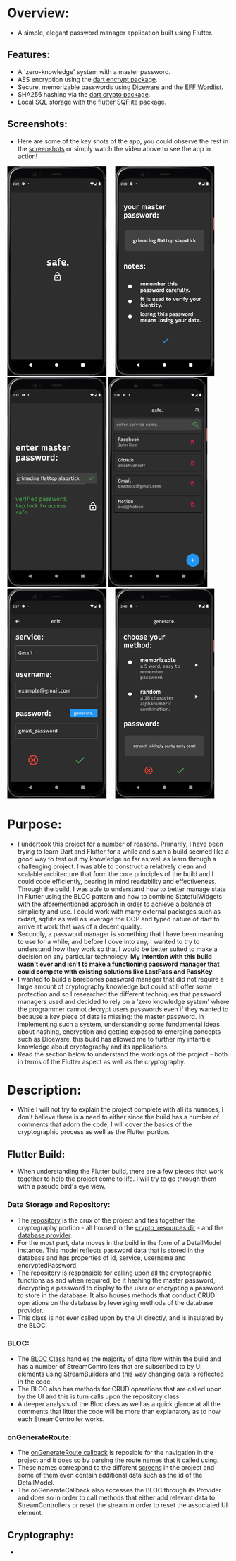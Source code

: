 # Overview:

- A simple, elegant password manager application built using Flutter. 

## Features:
- A 'zero-knowledge' system with a master password.
- AES encryption using the [dart encrypt package](https://pub.dev/packages/encrypt). 
- Secure, memorizable passwords using [Diceware](https://theworld.com/~reinhold/diceware.html) and the [EFF Wordlist](https://www.eff.org/deeplinks/2016/07/new-wordlists-random-passphrases).
- SHA256 hashing via the [dart crypto package](https://pub.dev/packages/crypto).
- Local SQL storage with the [flutter SQFlite package](https://pub.dev/packages/sqflite).

## Screenshots:
- Here are some of the key shots of the app, you could observe the rest in the [screenshots](https://github.com/akashvshroff/Safe_Flutter_App/tree/master/screenshots) or simply watch the video above to see the app in action!

<img width="225" height="475" src="https://github.com/akashvshroff/Safe_Flutter_App/blob/master/screenshots/loading.png"> &nbsp; &nbsp; <img width="225" height="475" src="https://github.com/akashvshroff/Safe_Flutter_App/blob/master/screenshots/master_password.png"> &nbsp; &nbsp; <img width="225" height="475" src="https://github.com/akashvshroff/Safe_Flutter_App/blob/master/screenshots/verify_success.png">
<img width="225" height="475" src="https://github.com/akashvshroff/Safe_Flutter_App/blob/master/screenshots/details_list.png"> &nbsp; &nbsp; <img width="225" height="475" src="https://github.com/akashvshroff/Safe_Flutter_App/blob/master/screenshots/edit.png"> &nbsp; &nbsp; <img width="225" height="475" src="https://github.com/akashvshroff/Safe_Flutter_App/blob/master/screenshots/generate_memorizable.png">


# Purpose:
- I undertook this project for a number of reasons. Primarily, I have been trying to learn Dart and Flutter for a while and such a build seemed like a good way to test out my knowledge so far as well as learn through a challenging project. I was able to construct a relatively clean and scalable architecture that form the core principles of the build and I could code efficiently, bearing in mind readability and effectiveness. Through the build, I was able to understand how to better manage state in Flutter using the BLOC pattern and how to combine StatefulWidgets with the aforementioned approach in order to achieve a balance of simplicity and use. I could work with many external packages such as rxdart, sqflite as well as leverage the OOP and typed nature of dart to arrive at work that was of a decent quality.
- Secondly, a password manager is something that I have been meaning to use for a while, and before I dove into any, I wanted to try to understand how they work so that I would be better suited to make a decision on any particular technology. **My intention with this build wasn't ever and isn't to make a functioning password manager that could compete with existing solutions like LastPass and PassKey**. 
- I wanted to build a barebones password manager that did not require a large amount of cryptography knowledge but could still offer some protection and so I researched the different techniques that password managers used and decided to rely on a 'zero knowledge system' where the programmer cannot decrypt users passwords even if they wanted to because a key piece of data is missing: the master password. In implementing such a system, understanding some fundamental ideas about hashing, encryption and getting exposed to emerging concepts such as Diceware, this build has allowed me to further my infantile knowledge about cryptography and its applications. 
- Read the section below to understand the workings of the project - both in terms of the Flutter aspect as well as the cryptography. 

# Description:
- While I will not try to explain the project complete with all its nuances, I don't believe there is a need to either since the build has a number of comments that adorn the code, I will cover the basics of the cryptographic process as well as the Flutter portion. 

## Flutter Build:
- When understanding the Flutter build, there are a few pieces that work together to help the project come to life. I will try to go through them with a pseudo bird's eye view. 

### Data Storage and Repository:
- The [repository](https://github.com/akashvshroff/Safe_Flutter_App/blob/master/lib/src/resources/repository.dart) is the crux of the project and ties together the cryptography portion - all housed in the [crypto_resources dir](https://github.com/akashvshroff/Safe_Flutter_App/tree/master/lib/src/crypto_resources) - and the [database provider](https://github.com/akashvshroff/Safe_Flutter_App/blob/master/lib/src/resources/safe_db_provider.dart). 
- For the most part, data moves in the build in the form of a DetailModel instance. This model reflects password data that is stored in the database and has properties of id, service, username and encryptedPassword. 
- The repository is responsible for calling upon all the cryptographic functions as and when required, be it hashing the master password, decrypting a password to display to the user or encrypting a password to store in the database. It also houses methods that conduct CRUD operations on the database by leveraging methods of the database provider. 
- This class is not ever called upon by the UI directly, and is insulated by the BLOC. 

### BLOC:
- The [BLOC Class](https://github.com/akashvshroff/Safe_Flutter_App/blob/master/lib/src/blocs/bloc.dart) handles the majority of data flow within the build and has a number of StreamControllers that are subscribed to by UI elements using StreamBuilders and this way changing data is reflected in the code. 
- The BLOC also has methods for CRUD operations that are called upon by the UI and this is turn calls upon the repository class. 
- A deeper analysis of the Bloc class as well as a quick glance at all the comments that litter the code will be more than explanatory as to how each StreamController works. 

### onGenerateRoute:
- The [onGenerateRoute callback](https://github.com/akashvshroff/Safe_Flutter_App/blob/master/lib/src/app.dart) is reposible for the navigation in the project and it does so by parsing the route names that it called using. 
- These names correspond to the different [screens](https://github.com/akashvshroff/Safe_Flutter_App/tree/master/lib/src/screens) in the project and some of them even contain additional data such as the id of the DetailModel. 
- The onGenerateCallback also accesses the BLOC through its Provider and does so in order to call methods that either add relevant data to StreamControllers or reset the stream in order to reset the associated UI element. 

## Cryptography:
- 